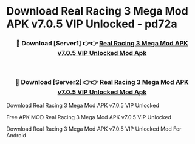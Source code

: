 # Download Real Racing 3 Mega Mod APK v7.0.5 VIP Unlocked - pd72a



<div align="center">
<h3>🔴 Download [Server1] 👉👉 <a href="https://momento.my/?title=Real_Racing_3_Mega_Mod_APK_v7.0.5_VIP_Unlocked">Real Racing 3 Mega Mod APK v7.0.5 VIP Unlocked Mod Apk</a></h3><br>

<h3>🔴 Download [Server2] 👉👉 <a href="https://momento.my/?title=Real_Racing_3_Mega_Mod_APK_v7.0.5_VIP_Unlocked">Real Racing 3 Mega Mod APK v7.0.5 VIP Unlocked Mod Apk</a></h3>
</div>



Download Real Racing 3 Mega Mod APK v7.0.5 VIP Unlocked 

Free APK MOD Real Racing 3 Mega Mod APK v7.0.5 VIP Unlocked 

Download Real Racing 3 Mega Mod APK v7.0.5 VIP Unlocked Mod For Android
